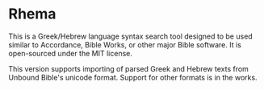 # Rhema

This is a Greek/Hebrew language syntax search tool designed to be used similar to Accordance, Bible Works, or other major Bible software. It is open-sourced under the MIT license.

This version supports importing of parsed Greek and Hebrew texts from Unbound Bible's unicode format. Support for other formats is in the works.

